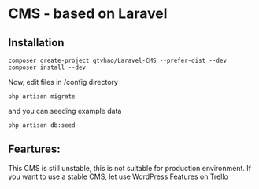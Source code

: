# CMS - based on Laravel
## Installation
	composer create-project qtvhao/Laravel-CMS --prefer-dist --dev
	composer install --dev
Now, edit files in /config directory
```
php artisan migrate
```
and you can seeding example data
```
php artisan db:seed
```
## Feartures:
This CMS is still unstable, this is not suitable for production environment.
If you want to use a stable CMS, let use WordPress
[Features on Trello](https://trello.com/b/FjZYbWVl/t-o-cms-blog)
